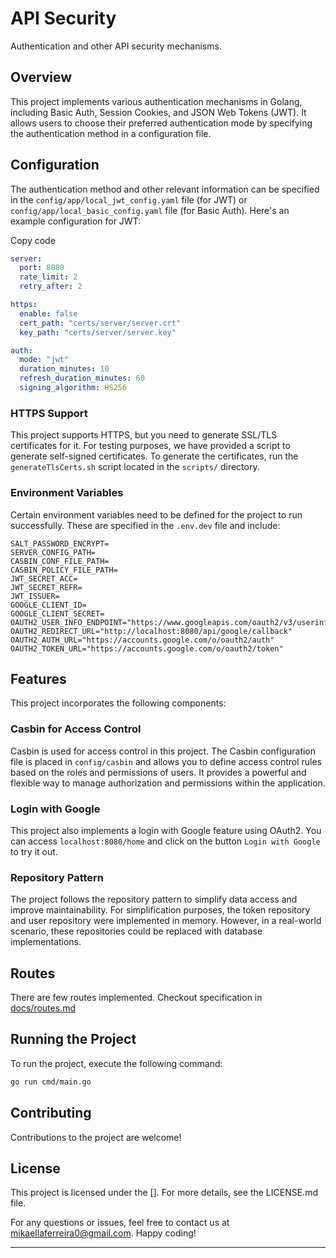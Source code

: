 # API Security

Authentication and other API security mechanisms.

## Overview

This project implements various authentication mechanisms in Golang, including Basic Auth, Session Cookies, and JSON Web Tokens (JWT). It allows users to choose their preferred authentication mode by specifying the authentication method in a configuration file.

## Configuration

The authentication method and other relevant information can be specified in the `config/app/local_jwt_config.yaml` file (for JWT) or `config/app/local_basic_config.yaml` file (for Basic Auth). Here's an example configuration for JWT:

Copy code

```yaml
server:
  port: 8080
  rate_limit: 2
  retry_after: 2

https:
  enable: false
  cert_path: "certs/server/server.crt"
  key_path: "certs/server/server.key"

auth:
  mode: "jwt"
  duration_minutes: 10
  refresh_duration_minutes: 60
  signing_algorithm: HS256
```

### HTTPS Support

This project supports HTTPS, but you need to generate SSL/TLS certificates for it. For testing purposes, we have provided a script to generate self-signed certificates. To generate the certificates, run the `generateTlsCerts.sh` script located in the `scripts/` directory.

### Environment Variables

Certain environment variables need to be defined for the project to run successfully. These are specified in the `.env.dev` file and include:


```
SALT_PASSWORD_ENCRYPT=
SERVER_CONFIG_PATH=
CASBIN_CONF_FILE_PATH=
CASBIN_POLICY_FILE_PATH=
JWT_SECRET_ACC=
JWT_SECRET_REFR=
JWT_ISSUER=
GOOGLE_CLIENT_ID=
GOOGLE_CLIENT_SECRET=
OAUTH2_USER_INFO_ENDPOINT="https://www.googleapis.com/oauth2/v3/userinfo"
OAUTH2_REDIRECT_URL="http://localhost:8080/api/google/callback"
OAUTH2_AUTH_URL="https://accounts.google.com/o/oauth2/auth"
OAUTH2_TOKEN_URL="https://accounts.google.com/o/oauth2/token"
```
## Features
This project incorporates the following components:

### Casbin for Access Control

Casbin is used for access control in this project. The Casbin configuration file is placed in `config/casbin` and allows you to define access control rules based on the roles and permissions of users. It provides a powerful and flexible way to manage authorization and permissions within the application.

### Login with Google

This project also implements a login with Google feature using OAuth2. You can access `localhost:8080/home` and click on the button `Login with Google` to try it out.

### Repository Pattern

The project follows the repository pattern to simplify data access and improve maintainability. For simplification purposes, the token repository and user repository were implemented in memory. However, in a real-world scenario, these repositories could be replaced with database implementations.

## Routes
There are few routes implemented. Checkout specification in [docs/routes.md]()

## Running the Project

To run the project, execute the following command:

```bash
go run cmd/main.go
``` 

## Contributing

Contributions to the project are welcome!

## License

This project is licensed under the []. For more details, see the LICENSE.md file.

For any questions or issues, feel free to contact us at mikaellaferreira0@gmail.com. Happy coding!

----------
